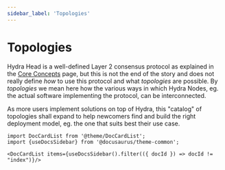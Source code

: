 ```yaml
---
sidebar_label: 'Topologies'
---
```


# Topologies

Hydra Head is a well-defined Layer 2 consensus protocol as explained in the [Core Concepts](/core-concepts) page, but this is not the end of the story and does not really define _how_ to use this protocol and what _topologies_ are possible. By _topologies_ we mean here how the various ways in which Hydra Nodes, eg. the actual software implementing the protocol, can be interconnected.

As more users implement solutions on top of Hydra, this "catalog" of topologies shall expand to help newcomers find and build the right deployment model, eg. the one that suits best their use case.


```mdx-code-block
import DocCardList from '@theme/DocCardList';
import {useDocsSidebar} from '@docusaurus/theme-common';

<DocCardList items={useDocsSidebar().filter(({ docId }) => docId != "index")}/>
```
